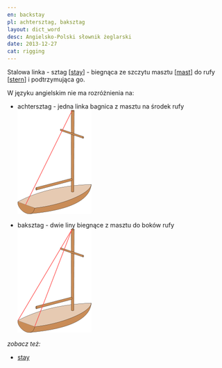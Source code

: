```yaml
---
en: backstay 
pl: achtersztag, baksztag
layout: dict_word
desc: Angielsko-Polski słownik żeglarski
date: 2013-12-27
cat: rigging
---
```


Stalowa linka - sztag [[stay](/dict/stay.html)] - biegnąca ze szczytu masztu [[mast](/dict/mast.html)] 
do rufy [[stern](/dict/stern.html)] i podtrzymująca go.

W języku angielskim nie ma rozróżnienia na:

* achtersztag - jedna linka bagnica z masztu na środek rufy
![backstay](/img/dict/backstay.png)

* baksztag - dwie liny biegnące z masztu do boków rufy
![running backstay](/img/dict/running_backstay.png)


*zobacz też:*

* [stay](/dict/stay.html)
